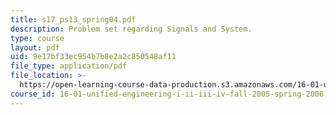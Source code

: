 ```yaml
---
title: s17_ps13_spring04.pdf
description: Problem set regarding Signals and System.
type: course
layout: pdf
uid: 9e17bf33ec954b7b8e2a2c850548af11
file_type: application/pdf
file_location: >-
  https://open-learning-course-data-production.s3.amazonaws.com/16-01-unified-engineering-i-ii-iii-iv-fall-2005-spring-2006/9e17bf33ec954b7b8e2a2c850548af11_s17_ps13_spring04.pdf
course_id: 16-01-unified-engineering-i-ii-iii-iv-fall-2005-spring-2006
---
```


